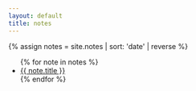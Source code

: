 ```yaml
---
layout: default
title: notes
---
```


{% assign notes = site.notes | sort: 'date' | reverse %}
<ul>
  {% for note in notes %}
    <li>
      <a href="{{ note.url }}">{{ note.title }}</a>
    </li>
  {% endfor %}
</ul>